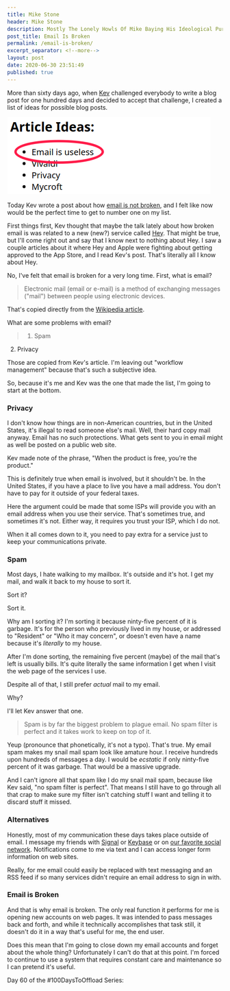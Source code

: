 ```yaml
---
title: Mike Stone
header: Mike Stone
description: Mostly The Lonely Howls Of Mike Baying His Ideological Purity At The Moon
post_title: Email Is Broken
permalink: /email-is-broken/
excerpt_separator: <!--more-->
layout: post
date: 2020-06-30 23:51:49
published: true
---
```



More than sixty days ago, when [Kev](https://fosstodon.org/@kev) challenged everybody to write a blog post for one hundred days and decided to accept that challenge, I created a list of ideas for possible blog posts.

![](/assets/images/EGlTwXX.png)

Today Kev wrote a post about how [email is not broken](https://kevq.uk/email-is-not-broken/), and I felt like now would be the perfect time to get to number one on my list.

<!--more-->

First things first, Kev thought that maybe the talk lately about how broken email is was related to a new (new?) service called [Hey](https://hey.com). That might be true, but I'll come right out and say that I know next to nothing about Hey. I saw a couple articles about it where Hey and Apple were fighting about getting approved to the App Store, and I read Kev's post. That's literally all I know about Hey.

No, I've felt that email is broken for a very long time. First, what is email?

> Electronic mail (email or e-mail) is a method of exchanging messages ("mail") between people using electronic devices.

That's copied directly from the [Wikipedia article](https://en.wikipedia.org/wiki/Email). 

What are some problems with email?

> 1. Spam
2. Privacy

Those are copied from Kev's article. I'm leaving out "workflow management" because that's such a subjective idea. 

So, because it's me and Kev was the one that made the list, I'm going to start at the bottom.

### Privacy

I don't know how things are in non-American countries, but in the United States, it's illegal to read someone else's mail. Well, their hard copy mail anyway. Email has no such protections. What gets sent to you in email might as well be posted on a public web site. 

Kev made note of the phrase, "When the product is free, you’re the product."

This is definitely true when email is involved, but it shouldn't be. In the United States, if you have a place to live you have a mail address. You don't have to pay for it outside of your federal taxes. 

Here the argument could be made that some ISPs will provide you with an email address when you use their service. That's sometimes true, and sometimes it's not. Either way, it requires you trust your ISP, which I do not.

When it all comes down to it, you need to pay extra for a service just to keep your communications private.

### Spam

Most days, I hate walking to my mailbox. It's outside and it's hot. I get my mail, and walk it back to my house to sort it. 

Sort it?

Sort it.

Why am I sorting it? I'm sorting it because ninty-five percent of it is garbage. It's for the person who previously lived in my house, or addressed to "Resident" or "Who it may concern", or doesn't even have a name because it's _literally_ to my house. 

After I'm done sorting, the remaining five percent (maybe) of the mail that's left is usually bills. It's quite literally the same information I get when I visit the web page of the services I use.

Despite all of that, I still prefer _actual_ mail to my email. 

Why?

I'll let Kev answer that one.

> Spam is by far the biggest problem to plague email. No spam filter is perfect and it takes work to keep on top of it.

Yeup (pronounce that phonetically, it's not a typo). That's true. My email spam makes my snail mail spam look like amature hour. I receive hundreds upon hundreds of messages a day. I would be _ecstatic_ if only ninty-five percent of it was garbage. That would be a massive upgrade.

And I can't ignore all that spam like I do my snail mail spam, because like Kev said, "no spam filter is perfect". That means I still have to go through all that crap to make sure my filter isn't catching stuff I want and telling it to discard stuff it missed. 

### Alternatives

Honestly, most of my communication these days takes place outside of email. I message my friends with [Signal](https://www.signal.org) or [Keybase](https://keybase.io) or on [our favorite social network](https://fosstodon.org). Notifications come to me via text and I can access longer form information on web sites.

Really, for me email could easily be replaced with text messaging and an RSS feed if so many services didn't require an email address to sign in with. 

### Email is Broken

And that is why email is broken. The only real function it performs for me is opening new accounts on web pages. It was intended to pass messages back and forth, and while it technically accomplishes that task still, it doesn't do it in a way that's useful for me, the end user.

Does this mean that I'm going to close down my email accounts and forget about the whole thing? Unfortunately I can't do that at this point. I'm forced to continue to use a system that requires constant care and maintenance so I can pretend it's useful. 

Day 60 of the #100DaysToOffload Series:
